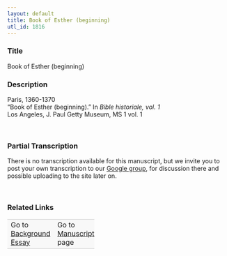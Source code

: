 ```yaml
---  
layout: default  
title: Book of Esther (beginning)  
utl_id: 1816
---
```


### Title

Book of Esther (beginning)


### Description

<p>Paris, 1360-1370<br />
“Book of Esther (beginning).” In <em>Bible historiale, vol. 1</em><br />
Los Angeles, J. Paul Getty Museum, MS 1 vol. 1</p>
<p> </p>


### Partial Transcription

<p>There is no transcription available for this manuscript, but we invite you to post your own transcription to our <a href="https://paleography.library.utoronto.ca/content/group-work">Google group</a>, for discussion there and possible uploading to the site later on.</p>
<p> </p>


### Related Links

<table border="0.5" cellpadding="1" cellspacing="1" style="width: 200px; background-color:#F8F8F8;">
    <tbody style="border-color:#ccc">
        <tr style="border-color:#ccc">
            <td>Go to <a href="https://centerfordigitalhumanities.github.io/Newberry-French-paleography/_background_essay/1816" target="_blank">Background Essay</a></td>
            <td>Go to <a href="https://centerfordigitalhumanities.github.io/Newberry-French-paleography/www/record.html?id=1816" target="_blank">Manuscript</a> page</td>
        </tr>
    </tbody>
</table>